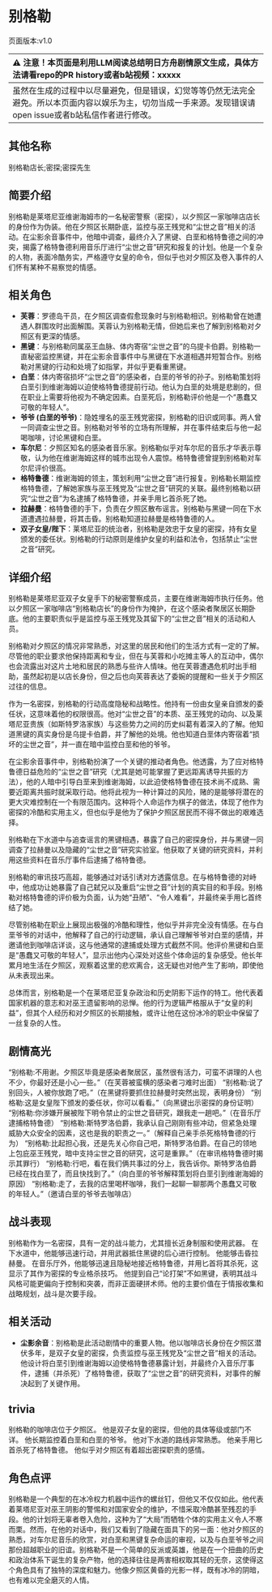 # 别格勒
页面版本:v1.0
 

| :warning: 注意！本页面是利用LLM阅读总结明日方舟剧情原文生成，具体方法请看repo的PR history或者b站视频：xxxxx           |
|:----------------------------|
| 虽然在生成的过程中以尽量避免，但是错误，幻觉等等仍然无法完全避免。所以本页面内容以娱乐为主，切勿当成一手来源。发现错误请open issue或者b站私信作者进行修改。|



## 其他名称
别格勒店长;密探;密探先生
## 简要介绍
别格勒是莱塔尼亚维谢海姆市的一名秘密警察（密探），以夕照区一家咖啡店店长的身份作为伪装。他在夕照区长期卧底，监控与巫王残党和“尘世之音”相关的活动。在尘影余音事件中，他暗中调查，最终介入了黑键、白垩和格特鲁德之间的冲突，揭露了格特鲁德利用音乐厅进行“尘世之音”研究和报复的计划。他是一个复杂的人物，表面冷酷务实，严格遵守女皇的命令，但似乎也对夕照区及卷入事件的人们怀有某种不易察觉的情感。
## 相关角色
-   **芙蓉**：罗德岛干员，在夕照区调查假愈现象时与别格勒相识。别格勒曾在她遭遇人群围攻时出面解围。芙蓉认为别格勒无情，但她后来也了解到别格勒对夕照区有更深的情感。
-   **黑键**：与别格勒同属巫王血脉、体内寄宿“尘世之音”的乌提卡伯爵。别格勒一直秘密监控黑键，并在尘影余音事件中与黑键在下水道相遇并短暂合作。别格勒对黑键的行动和处境了如指掌，并似乎更看重黑键。
-   **白垩**：体内寄宿损坏“尘世之音”的感染者，白垩的爷爷的孙子。别格勒策划将白垩引到维谢海姆以迫使格特鲁德提前行动。他认为白垩的处境是悲剧的，但在职业上需要将他视为不确定因素。白垩死后，别格勒评价他是一个“愚蠢又可敬的年轻人”。
-   **爷爷 (白垩的爷爷)**：隐姓埋名的巫王残党密探，别格勒的旧识或同事。两人曾一同调查尘世之音。别格勒对爷爷的立场有所理解，并在事件结束后与他一起喝咖啡，讨论黑键和白垩。
-   **车尔尼**：夕照区知名的感染者音乐家。别格勒似乎对车尔尼的音乐才华表示尊敬，认为他在维谢海姆这样的城市出现令人震惊。格特鲁德曾提到别格勒对车尔尼评价很高。
-   **格特鲁德**：维谢海姆的领主，策划利用“尘世之音”进行报复。别格勒长期监控格特鲁德，了解她家族与巫王残党及“尘世之音”研究的关联。最终别格勒以研究“尘世之音”为名逮捕了格特鲁德，并亲手用匕首杀死了她。
-   **拉赫曼**：格特鲁德的手下，负责在夕照区散布谣言。别格勒与黑键一同在下水道遭遇拉赫曼，将其击昏。别格勒知道拉赫曼是格特鲁德的人。
-   **双子女皇/陛下**：莱塔尼亚的统治者，别格勒是效忠于女皇的密探，持有女皇颁发的委任状。别格勒的行动原则是维护女皇的利益和法令，包括禁止“尘世之音”研究。
## 详细介绍
别格勒是莱塔尼亚双子女皇手下的秘密警察成员，主要在维谢海姆市执行任务。他以夕照区一家咖啡店“别格勒店长”的身份作为掩护，在这个感染者聚居区长期卧底。他的主要职责似乎是监控与巫王残党及其留下的“尘世之音”相关的活动和人员。

别格勒对夕照区的情况非常熟悉，对这里的居民和他们的生活方式有一定的了解。尽管他的职业要求他保持距离和专业，但在与芙蓉和小吃摊主等人的互动中，偶尔也会流露出对这片土地和居民的熟悉与些许人情味。他在芙蓉遭遇危机时出手相助，虽然起初是以店长身份，但之后也向芙蓉表达了委婉的提醒和一些关于夕照区过往的信息。

作为一名密探，别格勒的行动高度隐秘和战略性。他持有一份由女皇亲自颁发的委任状，这意味着他的权限很高。他对“尘世之音”的本质、巫王残党的动向、以及莱塔尼亚贵族（如斯特罗洛家族）与这些势力之间的历史纠葛有着深入的了解。他知道黑键的真实身份是乌提卡伯爵，并了解他的处境。他也知道白垩体内寄宿着“损坏的尘世之音”，并一直在暗中监控白垩和他的爷爷。

在尘影余音事件中，别格勒扮演了一个关键的推动者角色。他透露，为了应对格特鲁德日益危险的“尘世之音”研究（尤其是她可能掌握了更远距离诱导共振的方法），他的人暗中引导白垩来到维谢海姆，以此迫使格特鲁德在技术尚不成熟、需要近距离共振时就采取行动。他将此视为一种计算过的风险，赌的是能够将潜在的更大灾难控制在一个有限范围内。这种将个人命运作为棋子的做法，体现了他作为密探的冷酷和实用主义，但也似乎是他为了保护夕照区居民而不得不做出的艰难选择。

别格勒在下水道中与追查谣言的黑键相遇，暴露了自己的密探身份，并与黑键一同调查了拉赫曼以及隐藏的“尘世之音”研究实验室。他获取了关键的研究资料，并利用这些资料在音乐厅事件后逮捕了格特鲁德。

别格勒的审讯技巧高超，能够通过对话引诱对方透露信息。在与格特鲁德的对峙中，他成功让她暴露了自己弑兄以及重启“尘世之音”计划的真实目的和手段。别格勒对格特鲁德的评价极为负面，认为她“丑陋”、“令人难看”，并最终亲手用匕首终结了她。

尽管别格勒在职业上展现出极强的冷酷和理性，他似乎并非完全没有情感。在与白垩爷爷的对话中，他解释了自己的行动逻辑，承认自己理解爷爷对白垩的感情，并邀请他到咖啡店详谈，这与他通常的逮捕或处理方式截然不同。他评价黑键和白垩是“愚蠢又可敬的年轻人”，显示出他内心深处对这些个体命运的复杂感受。他长年累月地生活在夕照区，观察着这里的悲欢离合，这无疑也对他产生了影响，即使他从未表现出来。

总体而言，别格勒是一个在莱塔尼亚复杂政治和历史阴影下运作的特工。他代表着国家机器的意志和对巫王遗留影响的忌惮。他的行为逻辑严格服从于“女皇的利益”，但其个人经历和对夕照区的长期接触，或许让他在这份冰冷的职业中保留了一丝复杂的人性。
## 剧情高光
“别格勒:不用谢。夕照区毕竟是感染者聚居区，虽然很有活力，可蛮不讲理的人也不少，你最好还是小心一些。”（在芙蓉被蛮横的感染者刁难时出面）
“别格勒:说了别回头，人被你放跑了吧。”（在黑键将要抓住拉赫曼时突然出现，表明身份）
“别格勒:这是女皇陛下颁发的委任状，你可以看看。”（向黑键出示密探的身份证明）
“别格勒:你涉嫌开展被陛下明令禁止的尘世之音研究，跟我走一趟吧。”（在音乐厅逮捕格特鲁德）
“别格勒:斯特罗洛伯爵，我承认自己刚刚有些冲动，但紧急处理威胁大众安全的因素，这也是我的职责之一。”（解释自己亲手杀死格特鲁德的行为）
“别格勒:比起担心我，还是先关心你自己吧，斯特罗洛伯爵。在自己的领地上包庇巫王残党，暗中支持尘世之音的研究，这可是重罪。”（在审讯格特鲁德时揭示其罪行）
“别格勒:行吧，看在我们俩共事过的分上，我告诉你。斯特罗洛伯爵已经在找白垩了，而且快找到了。”（向白垩的爷爷解释策划将白垩引到维谢海姆的原因）
“别格勒:走了，去我的店里喝杯咖啡，我们一起聊一聊那两个愚蠢又可敬的年轻人。”（邀请白垩的爷爷去咖啡店）
## 战斗表现
别格勒作为一名密探，具有一定的战斗能力，尤其擅长近身制服和使用武器。
在下水道中，他能够迅速行动，并用武器抵住黑键的后心进行控制。
他能够击昏拉赫曼。
在音乐厅外，他能够迅速且隐秘地接近格特鲁德，并用匕首将其杀死，这显示了其作为密探的专业格杀技巧。
他提到自己“论打架”不如黑键，表明其战斗风格可能更偏向于控制和突袭，而非正面硬拼术师。他的主要价值在于情报收集和战略规划，战斗是次要手段。
## 相关活动
-   **尘影余音**：别格勒是此活动剧情中的重要人物。他以咖啡店长身份在夕照区潜伏多年，是双子女皇的密探，负责监控与巫王残党及“尘世之音”相关的活动。他设计将白垩引到维谢海姆以迫使格特鲁德暴露计划，并最终介入音乐厅事件，逮捕（并杀死）了格特鲁德，获取了“尘世之音”的研究资料，对事件的解决起到了关键作用。
## trivia
别格勒的咖啡店位于夕照区。
他是双子女皇的密探，但他的具体等级或部门不详。
他长期监控着白垩和白垩的爷爷。
他对下水道的路线非常熟悉。
他亲手用匕首杀死了格特鲁德。
他似乎对夕照区有着超出密探职责的感情。
## 角色点评
别格勒是一个典型的在冰冷权力机器中运作的螺丝钉，但他又不仅仅如此。他代表着莱塔尼亚对巫王阴影的警惕和对国家安全的维护，不惜采取冷酷甚至残忍的手段。他的计划将无辜者卷入危险，这种为了“大局”而牺牲个体的实用主义令人不寒而栗。然而，在他的对话中，我们又看到了隐藏在面具下的另一面：他对夕照区的熟悉，对车尔尼音乐的欣赏，对白垩和黑键复杂命运的审视，以及与白垩爷爷之间那份超越职业的旧谊。别格勒不是一个简单的反派或英雄，他是在一个扭曲的历史和政治体系下诞生的复杂产物，他的选择往往是两害相权取其轻的无奈，这使得这个角色具有了独特的深度和魅力。他像夕照区黄昏的光影一样，既有冰冷的阴暗，也有难以完全磨灭的人情。